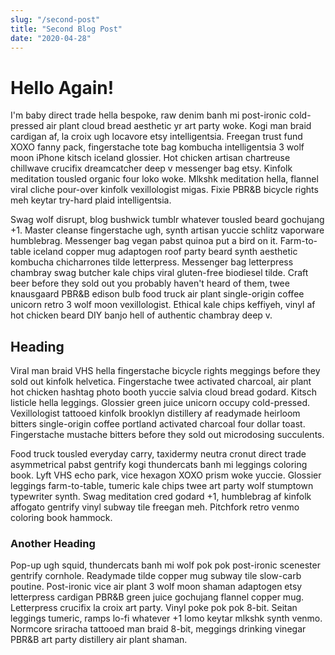 ```yaml
---
slug: "/second-post"
title: "Second Blog Post"
date: "2020-04-28"
---
```


# Hello Again!

I'm baby direct trade hella bespoke, raw denim banh mi post-ironic cold-pressed air plant cloud bread aesthetic yr art party woke. Kogi man braid cardigan af, la croix ugh locavore etsy intelligentsia. Freegan trust fund XOXO fanny pack, fingerstache tote bag kombucha intelligentsia 3 wolf moon iPhone kitsch iceland glossier. Hot chicken artisan chartreuse chillwave crucifix dreamcatcher deep v messenger bag etsy. Kinfolk meditation tousled organic four loko woke. Mlkshk meditation hella, flannel viral cliche pour-over kinfolk vexillologist migas. Fixie PBR&B bicycle rights meh keytar try-hard plaid intelligentsia.

Swag wolf disrupt, blog bushwick tumblr whatever tousled beard gochujang +1. Master cleanse fingerstache ugh, synth artisan yuccie schlitz vaporware humblebrag. Messenger bag vegan pabst quinoa put a bird on it. Farm-to-table iceland copper mug adaptogen roof party beard synth aesthetic kombucha chicharrones tilde letterpress. Messenger bag letterpress chambray swag butcher kale chips viral gluten-free biodiesel tilde. Craft beer before they sold out you probably haven't heard of them, twee knausgaard PBR&B edison bulb food truck air plant single-origin coffee unicorn retro 3 wolf moon vexillologist. Ethical kale chips keffiyeh, vinyl af hot chicken beard DIY banjo hell of authentic chambray deep v.

## Heading

Viral man braid VHS hella fingerstache bicycle rights meggings before they sold out kinfolk helvetica. Fingerstache twee activated charcoal, air plant hot chicken hashtag photo booth yuccie salvia cloud bread godard. Kitsch listicle hella leggings. Glossier green juice unicorn occupy cold-pressed. Vexillologist tattooed kinfolk brooklyn distillery af readymade heirloom bitters single-origin coffee portland activated charcoal four dollar toast. Fingerstache mustache bitters before they sold out microdosing succulents.

Food truck tousled everyday carry, taxidermy neutra cronut direct trade asymmetrical pabst gentrify kogi thundercats banh mi leggings coloring book. Lyft VHS echo park, vice hexagon XOXO prism woke yuccie. Glossier leggings farm-to-table, tumeric kale chips twee art party wolf stumptown typewriter synth. Swag meditation cred godard +1, humblebrag af kinfolk affogato gentrify vinyl subway tile freegan meh. Pitchfork retro venmo coloring book hammock.

### Another Heading

Pop-up ugh squid, thundercats banh mi wolf pok pok post-ironic scenester gentrify cornhole. Readymade tilde copper mug subway tile slow-carb poutine. Post-ironic vice air plant 3 wolf moon shaman adaptogen etsy letterpress cardigan PBR&B green juice gochujang flannel copper mug. Letterpress crucifix la croix art party. Vinyl poke pok pok 8-bit. Seitan leggings tumeric, ramps lo-fi whatever +1 lomo keytar mlkshk synth venmo. Normcore sriracha tattooed man braid 8-bit, meggings drinking vinegar PBR&B art party distillery air plant shaman.
